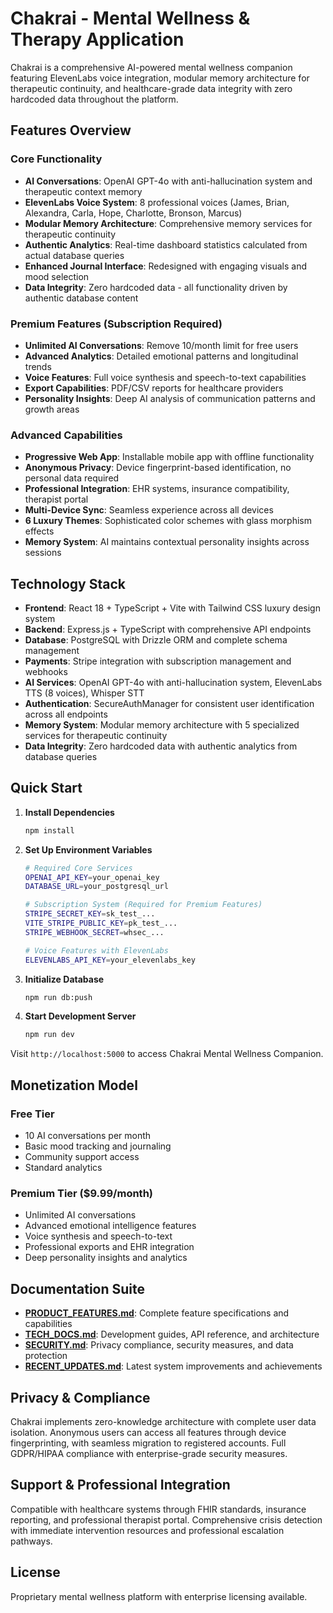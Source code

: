 # Chakrai - Mental Wellness & Therapy Application

Chakrai is a comprehensive AI-powered mental wellness companion featuring ElevenLabs voice integration, modular memory architecture for therapeutic continuity, and healthcare-grade data integrity with zero hardcoded data throughout the platform.

## Features Overview

### Core Functionality
- **AI Conversations**: OpenAI GPT-4o with anti-hallucination system and therapeutic context memory
- **ElevenLabs Voice System**: 8 professional voices (James, Brian, Alexandra, Carla, Hope, Charlotte, Bronson, Marcus)
- **Modular Memory Architecture**: Comprehensive memory services for therapeutic continuity
- **Authentic Analytics**: Real-time dashboard statistics calculated from actual database queries
- **Enhanced Journal Interface**: Redesigned with engaging visuals and mood selection
- **Data Integrity**: Zero hardcoded data - all functionality driven by authentic database content

### Premium Features (Subscription Required)
- **Unlimited AI Conversations**: Remove 10/month limit for free users
- **Advanced Analytics**: Detailed emotional patterns and longitudinal trends
- **Voice Features**: Full voice synthesis and speech-to-text capabilities
- **Export Capabilities**: PDF/CSV reports for healthcare providers
- **Personality Insights**: Deep AI analysis of communication patterns and growth areas

### Advanced Capabilities
- **Progressive Web App**: Installable mobile app with offline functionality
- **Anonymous Privacy**: Device fingerprint-based identification, no personal data required
- **Professional Integration**: EHR systems, insurance compatibility, therapist portal
- **Multi-Device Sync**: Seamless experience across all devices
- **6 Luxury Themes**: Sophisticated color schemes with glass morphism effects
- **Memory System**: AI maintains contextual personality insights across sessions

## Technology Stack

- **Frontend**: React 18 + TypeScript + Vite with Tailwind CSS luxury design system
- **Backend**: Express.js + TypeScript with comprehensive API endpoints
- **Database**: PostgreSQL with Drizzle ORM and complete schema management
- **Payments**: Stripe integration with subscription management and webhooks
- **AI Services**: OpenAI GPT-4o with anti-hallucination system, ElevenLabs TTS (8 voices), Whisper STT
- **Authentication**: SecureAuthManager for consistent user identification across all endpoints
- **Memory System**: Modular memory architecture with 5 specialized services for therapeutic continuity
- **Data Integrity**: Zero hardcoded data with authentic analytics from database queries

## Quick Start

1. **Install Dependencies**
   ```bash
   npm install
   ```

2. **Set Up Environment Variables**
   ```bash
   # Required Core Services
   OPENAI_API_KEY=your_openai_key
   DATABASE_URL=your_postgresql_url
   
   # Subscription System (Required for Premium Features)
   STRIPE_SECRET_KEY=sk_test_...
   VITE_STRIPE_PUBLIC_KEY=pk_test_...
   STRIPE_WEBHOOK_SECRET=whsec_...
   
   # Voice Features with ElevenLabs
   ELEVENLABS_API_KEY=your_elevenlabs_key
   ```

3. **Initialize Database**
   ```bash
   npm run db:push
   ```

4. **Start Development Server**
   ```bash
   npm run dev
   ```

Visit `http://localhost:5000` to access Chakrai Mental Wellness Companion.

## Monetization Model

### Free Tier
- 10 AI conversations per month
- Basic mood tracking and journaling
- Community support access
- Standard analytics

### Premium Tier ($9.99/month)
- Unlimited AI conversations
- Advanced emotional intelligence features
- Voice synthesis and speech-to-text
- Professional exports and EHR integration
- Deep personality insights and analytics

## Documentation Suite

- **[PRODUCT_FEATURES.md](PRODUCT_FEATURES.md)**: Complete feature specifications and capabilities
- **[TECH_DOCS.md](TECH_DOCS.md)**: Development guides, API reference, and architecture
- **[SECURITY.md](SECURITY.md)**: Privacy compliance, security measures, and data protection
- **[RECENT_UPDATES.md](RECENT_UPDATES.md)**: Latest system improvements and achievements

## Privacy & Compliance

Chakrai implements zero-knowledge architecture with complete user data isolation. Anonymous users can access all features through device fingerprinting, with seamless migration to registered accounts. Full GDPR/HIPAA compliance with enterprise-grade security measures.

## Support & Professional Integration

Compatible with healthcare systems through FHIR standards, insurance reporting, and professional therapist portal. Comprehensive crisis detection with immediate intervention resources and professional escalation pathways.

## License

Proprietary mental wellness platform with enterprise licensing available.